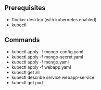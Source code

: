 ## Prerequisites
- Docker desktop (with kubernetes enabled)
- kubectl

## Commands
- kubectl apply -f mongo-config.yaml
- kubectl apply -f mongo-secret.yaml
- kubectl apply -f mongo.yaml
- kubectl apply -f webapp.yaml
- kubectl get all
- kubectl describe service webapp-service
- kubectl get pod
